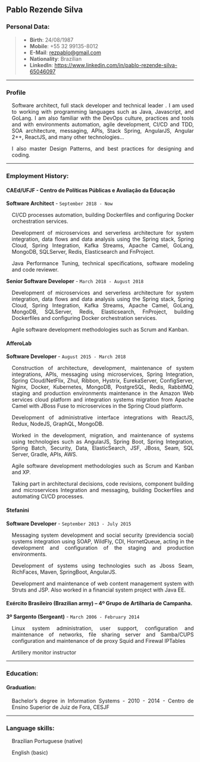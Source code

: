 Pablo Rezende Silva
---

### Personal Data:
> - **Birth**: 24/08/1987
> - **Mobile**: +55 32 99135-8012 
> - **E-Mail**: rezpablo@gmail.com
> - **Nationality**: Brazilian
> - **LinkedIn**: https://www.linkedin.com/in/pablo-rezende-silva-65046097

---

### Profile

<p style='margin-left:3%' align='justify'> Software architect, full stack developer and technical leader . I am used to working with programming languages such as Java, Javascript, and GoLang. I am also familiar with the DevOps culture, practices and tools and with environments automation, agile development, CI/CD and TDD, SOA architecture, messaging, APIs, Stack Spring, AngularJS, Angular 2++, ReactJS, and many other technologies... </p>
<p style='margin-left:3%' align='justify'> I also master Design Patterns, and best practices for designing and coding.</p>

---
### Employment History:

#### CAEd/UFJF - Centro de Políticas Públicas e Avaliação da Educação

**Software Architect** - `September 2018 - Now`

<p style='margin-left:3%' align='justify'> CI/CD processes automation, building Dockerfiles and configuring Docker orchestration services. </p>
<p style='margin-left:3%' align='justify'> Development of microservices and serverless architecture for system integration, data flows and data analysis using the Spring stack, Spring Cloud, Spring Integration, Kafka Streams, Apache Camel, GoLang, MongoDB, SQLServer, Redis, Elasticsearch and FnProject. </p>
<p style='margin-left:3%' align='justify'>Java Performance Tuning, technical specifications, software modeling and code reviewer.</p>

**Senior Software Developer** - `March 2018 - August 2018`

<p style='margin-left:3%' align='justify'> Development of microservices and serverless architecture for system integration, data flows and data analysis using the Spring stack, Spring Cloud, Spring Integration, Kafka Streams, Apache Camel, GoLang, MongoDB, SQLServer, Redis, Elasticsearch, FnProject, building Dockerfiles and configuring Docker orchestration services.</p>
<p style='margin-left:3%' align='justify'> Agile software development methodologies such as Scrum and Kanban. </p>

#### AfferoLab

**Software Developer** - `August 2015 - March 2018`

<p style='margin-left:3%' align='justify'> Construction of architecture, development, maintenance of system integrations, APIs, messaging using microservices, Spring Integration, Spring Cloud/NetFlix, Zhul, Ribbon, Hystrix, EurekaServer, ConfigServer, Nginx, Docker, Kubernetes, MongoDB, PostgreSQL, Redis, RabbitMQ, staging and production environments maintenance in the Amazon Web services cloud platform and integration systems migration from Apache Camel with JBoss Fuse to microservices in the Spring Cloud platform. </p>
<p style='margin-left:3%' align='justify'> Development of administrative interface integrations with ReactJS, Redux, NodeJS, GraphQL, MongoDB. </p>
<p style='margin-left:3%' align='justify'> Worked in the development, migration, and maintenance of systems using technologies such as AngularJS, Spring Boot, Spring Integration, Spring Batch, Security, Data, ElasticSearch, JSF, JBoss, Seam, SQL Server, Gradle, APIs, AWS. </p>
<p style='margin-left:3%' align='justify'> Agile software development methodologies such as Scrum and Kanban and XP. </p>
<p style='margin-left:3%' align='justify'> Taking part in architectural decisions, code revisions, component building and microservices Integration and messaging, building Dockerfiles and automating CI/CD processes. </p>

#### Stefanini

**Software Developer** - `September 2013 - July 2015`

<p style='margin-left:3%' align='justify'> Messaging system development and social security (previdencia social) systems integration using SOAP, WildFly, CDI, HornetQueue, acting in the development and configuration of the staging and production environments.</p>
<p style='margin-left:3%' align='justify'> Development of systems using technologies such as Jboss Seam, RichFaces, Maven, SpringBoot, AngularJS. </p>
<p style='margin-left:3%' align='justify'> Development and maintenance of web content management system with Struts and JSP. Also worked in a financial system project with Java EE. </p>

#### Exército Brasileiro (Brazilian army) – 4º Grupo de Artilharia de Campanha.

**3º Sargento (Sergeant)** - `March 2006 - February 2014`

<p style='margin-left:3%' align='justify'ing in administrative area of personnel management </p>
<p style='margin-left:3%' align='justify'> Linux system administration, user support, configuration and maintenance of networks, file sharing server and Samba/CUPS configuration and maintenance of de proxy Squid and Firewal IPTables </p>
<p style='margin-left:3%' align='justify'> Artillery monitor instructor</p>

---

### Education:

#### Graduation:

<p style='margin-left:3%' align='justify'> Bachelor’s degree in Information Systems - 2010 - 2014 - Centro de Ensino Superior de Juiz de Fora, CESJF </p>

---

### Language skills:

<p style='margin-left:3%' align='justify'> Brazilian Portuguese (native) </p>
<p style='margin-left:3%' align='justify'> English (basic) </p>
